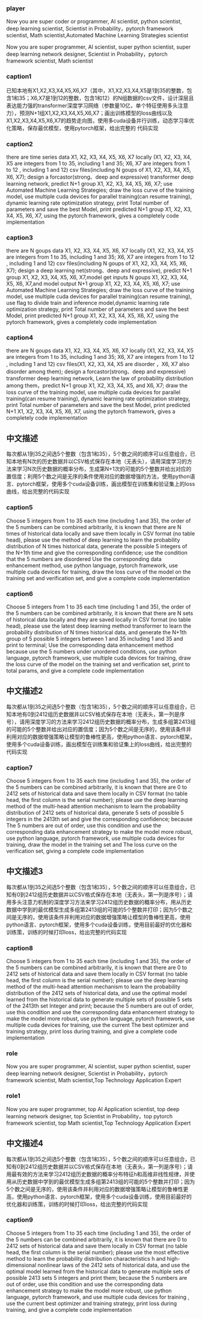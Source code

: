 ### player
Now you are super coder or programmer, AI scientist, python scientist, deep learning scientist, Scientist in Probability，pytorch framework scientist, Math scientist,Automated Machine Learning Strategies scientist

Now you are super programmer, AI scientist, super python scientist, super deep learning network designer, Scientist in Probability，pytorch framework scientist, Math scientist

### caption1
已知本地有X1,X2,X3,X4,X5,X6,X7（其中，X1,X2,X3,X4,X5是1到35的整数，包含1和35；X6,X7是1到12的整数，包含1和12）的N组数据的csv文件，设计深层且表达能力强的transformer深度学习网络（参数量10亿，单个特征使用多头注意力），预测N+1组X1,X2,X3,X4,X5,X6,X7；画出训练模型的loss曲线以及X1,X2,X3,X4,X5,X6,X7的趋势走向图，使用多cuda设备并行训练，动态学习率优化策略，保存最优模型，使用pytorch框架，给出完整的 代码实现

### caption2
there are time series data X1, X2, X3, X4, X5, X6, X7 locally (X1, X2, X3, X4, X5 are integers from 1 to 35, including 1 and 35; X6, X7 are integers from 1 to 12 , including 1 and 12) csv files(including N goups of X1, X2, X3, X4, X5, X6, X7); design a forcastor(strong、deep and expressive) transformer deep learning network, predict N+1 group X1, X2, X3, X4, X5, X6, X7; use Automated Machine Learning Strategies; draw the loss curve of the training model,  use multiple cuda devices for parallel training(can resume training), dynamic learning rate optimization strategy, print Total number of parameters and save the best Model, print predicted N+1 group X1, X2, X3, X4, X5, X6, X7, using the pytorch framework, gives a completely code implementation

### caption3
there are N goups data X1, X2, X3, X4, X5, X6, X7 locally (X1, X2, X3, X4, X5 are integers from 1 to 35, including 1 and 35; X6, X7 are integers from 1 to 12 , including 1 and 12) csv files(including N goups of X1, X2, X3, X4, X5, X6, X7); design a deep learning net(strong、deep and expressive), predict N+1 group X1, X2, X3, X4, X5, X6, X7,model get inputs N goups X1, X2, X3, X4, X5, X6, X7,and model output N+1 group X1, X2, X3, X4, X5, X6, X7; use Automated Machine Learning Strategies; draw the loss curve of the training model,  use multiple cuda devices for parallel training(can resume training), use flag to divide train and inference model,dynamic learning rate optimization strategy, print Total number of parameters and save the best Model, print predicted N+1 group X1, X2, X3, X4, X5, X6, X7, using the pytorch framework, gives a completely code implementation


### caption4
there are N goups data X1, X2, X3, X4, X5, X6, X7 locally (X1, X2, X3, X4, X5 are integers from 1 to 35, including 1 and 35; X6, X7 are integers from 1 to 12 , including 1 and 12) csv files(X1, X2, X3, X4, X5 are disorder ，X6, X7 also disorder among them); design a forcastor(strong、deep and expressive) transformer deep learning network, Learn the law of probability distribution among them，predict N+1 group X1, X2, X3, X4, X5, and X6, X7; draw the loss curve of the training model,  use multiple cuda devices for parallel training(can resume training), dynamic learning rate optimization strategy, print Total number of parameters and save the best Model, print predicted N+1 X1, X2, X3, X4, X5, X6, X7, using the pytorch framework, gives a completely code implementation

## 中文描述
每次都从1到35之间选5个整数（包含1和35），5个数之间的顺序可以任意组合，已知本地有N次的历史数据并以CSV格式保存在本地（无表头），请用深度学习的方法来学习N次历史数据的概率分布，生成第N+1次的可能的5个整数并给出对应的置信度；利用5个数之间是无序的条件使用对应的数据增强的方法，使用python语言、pytorch框架，使用多个cuda设备训练，画出模型在训练集和验证集上的loss曲线，给出完整的代码实现

### caption5
Choose 5 integers from 1 to 35 each time (including 1 and 35), the order of the 5 numbers can be combined arbitrarily, it is known that there are N times of historical data locally and save them locally in CSV format (no table head), please use the method of deep learning to learn the probability distribution of N times historical data, generate the possible 5 integers of the N+1th time and give the corresponding confidence; use the condition that the 5 numbers are disordered Use the corresponding data enhancement method, use python language, pytorch framework, use multiple cuda devices for training, draw the loss curve of the model on the training set and verification set, and give a complete code implementation

### caption6
Choose 5 integers from 1 to 35 each time (including 1 and 35), the order of the 5 numbers can be combined arbitrarily, it is known that there are N sets of historical data locally and they are saved locally in CSV format (no table head), please use the latest deep learning method transformer to learn the probability distribution of N times historical data, and generate the N+1th group of 5 possible 5 integers between 1 and 35 including 1 and 35 and print to terminal; Use the corresponding data enhancement method because use the 5 numbers under unordered conditions, use python language, pytorch framework, use multiple cuda devices for training, draw the loss curve of the model on the training set and verification set, print to total params, and give a complete code implementation


## 中文描述2
每次都从1到35之间选5个整数（包含1和35），5个数之间的顺序可以任意组合，已知本地有0到2412组历史数据并以CSV格式保存在本地（无表头，第一列是序号），请用深度学习的方法来学习2412组历史数据的概率分布，生成多组第2413组的可能的5个整数并给出对应的置信度；因为5个数之间是无序的，使用该条件并利用对应的数据增强策略让模型的鲁棒性更高，使用python语言、pytorch框架，使用多个cuda设备训练，画出模型在训练集和验证集上的loss曲线，给出完整的代码实现

### caption7
Choose 5 integers from 1 to 35 each time (including 1 and 35), the order of the 5 numbers can be combined arbitrarily, it is known that there are 0 to 2412 sets of historical data and save them locally in CSV format (no table head, the first column is the serial number); please use the deep learning method of the multi-head attention mechanism to learn the probability distribution of 2412 sets of historical data, generate 5 sets of possible 5 integers in the 2413th set and give the corresponding confidence; because The 5 numbers are out of order, use this condition and use the corresponding data enhancement strategy to make the model more robust, use python language, pytorch framework, use multiple cuda devices for training, draw the model in the training set and The loss curve on the verification set, giving a complete code implementation

## 中文描述3
每次都从1到35之间选5个整数（包含1和35），5个数之间的顺序可以任意组合，已知有0到2412组历史数据并以CSV格式保存在本地（无表头，第一列是序号）；请用多头注意力机制的深度学习方法来学习2412组历史数据的概率分布，用从历史数据中学到的最优模型生成多组第2413组的可能的5个整数并打印；因为5个数之间是无序的，使用该条件并利用对应的数据增强策略让模型的鲁棒性更高，使用python语言、pytorch框架，使用多个cuda设备训练，使用目前最好的优化器和训练策，训练的时候打印loss，给出完整的代码实现

### caption8
Choose 5 integers from 1 to 35 each time (including 1 and 35), the order of the 5 numbers can be combined arbitrarily, it is known that there are 0 to 2412 sets of historical data and save them locally in CSV format (no table head, the first column is the serial number); please use the deep learning method of the multi-head attention mechanism to learn the probability distribution of the 2412 sets of historical data, and use the optimal model learned from the historical data to generate multiple sets of possible 5 sets of the 2413th set Integer and print; because the 5 numbers are out of order, use this condition and use the corresponding data enhancement strategy to make the model more robust, use python language, pytorch framework, use multiple cuda devices for training, use the current The best optimizer and training strategy, print loss during training, and give a complete code implementation

### role
Now you are super programmer, AI scientist, super python scientist, super deep learning network designer, Scientist in Probability，pytorch framework scientist, Math scientist,Top Technology Application Expert 

### role1
Now you are super programmer, top AI Application scientist, top deep learning network designer, top Scientist in Probability，top pytorch framework scientist, top Math scientist,Top Technology Application Expert 

## 中文描述4
每次都从1到35之间选5个整数（包含1和35），5个数之间的顺序可以任意组合，已知有0到2412组历史数据并以CSV格式保存在本地（无表头，第一列是序号）；请用最有效的方法来学习2412组历史数据的概率分布特征h和高维非线性规律，并使用从历史数据中学到的最优模型生成多组第2413组的可能的5个整数并打印；因为5个数之间是无序的，使用该条件并利用对应的数据增强策略让模型的鲁棒性更高，使用python语言、pytorch框架，使用多个cuda设备训练，使用目前最好的优化器和训练策，训练的时候打印loss，给出完整的代码实现

### caption9
Choose 5 integers from 1 to 35 each time (including 1 and 35), the order of the 5 numbers can be combined arbitrarily, it is known that there are 0 to 2412 sets of historical data and save them locally in CSV format (no table head, the first column is the serial number); please use the most effective method to learn the probability distribution characteristics h and high-dimensional nonlinear laws of the 2412 sets of historical data, and use the optimal model learned from the historical data to generate multiple sets of possible 2413 sets 5 integers and print them; because the 5 numbers are out of order, use this condition and use the corresponding data enhancement strategy to make the model more robust, use python language, pytorch framework, and use multiple cuda devices for training , use the current best optimizer and training strategy, print loss during training, and give a complete code implementation






